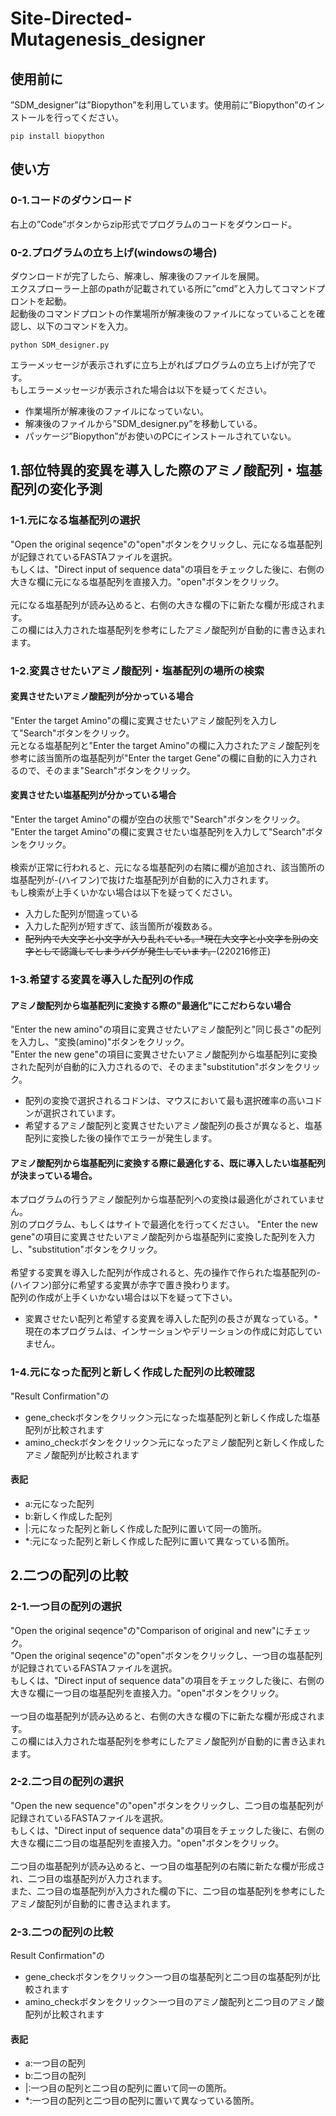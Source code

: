 # Site-Directed-Mutagenesis_designer
## 使用前に
”SDM_designer”は”Biopython”を利用しています。使用前に”Biopython”のインストールを行ってください。
```
pip install biopython
```

## 使い方
### 0-1.コードのダウンロード
右上の”Code”ボタンからzip形式でプログラムのコードをダウンロード。
### 0-2.プログラムの立ち上げ(windowsの場合)
ダウンロードが完了したら、解凍し、解凍後のファイルを展開。<br>
エクスプローラー上部のpathが記載されている所に”cmd”と入力してコマンドプロントを起動。<br>
起動後のコマンドプロントの作業場所が解凍後のファイルになっていることを確認し、以下のコマンドを入力。<br>
```
python SDM_designer.py
```
エラーメッセージが表示されずに立ち上がればプログラムの立ち上げが完了です。<br>
もしエラーメッセージが表示された場合は以下を疑ってください。
- 作業場所が解凍後のファイルになっていない。
- 解凍後のファイルから”SDM_designer.py”を移動している。
- パッケージ”Biopython”がお使いのPCにインストールされていない。
## 1.部位特異的変異を導入した際のアミノ酸配列・塩基配列の変化予測
### 1-1.元になる塩基配列の選択
"Open the original seqence"の"open"ボタンをクリックし、元になる塩基配列が記録されているFASTAファイルを選択。<br>
もしくは、"Direct input of sequence data"の項目をチェックした後に、右側の大きな欄に元になる塩基配列を直接入力。"open"ボタンをクリック。<br>
<br>
元になる塩基配列が読み込めると、右側の大きな欄の下に新たな欄が形成されます。<br>
この欄には入力された塩基配列を参考にしたアミノ酸配列が自動的に書き込まれます。
### 1-2.変異させたいアミノ酸配列・塩基配列の場所の検索
#### 変異させたいアミノ酸配列が分かっている場合
"Enter the target Amino"の欄に変異させたいアミノ酸配列を入力して"Search"ボタンをクリック。<br>
元となる塩基配列と"Enter the target Amino"の欄に入力されたアミノ酸配列を参考に該当箇所の塩基配列が"Enter the target Gene"の欄に自動的に入力されるので、そのまま"Search"ボタンをクリック。<br>
#### 変異させたい塩基配列が分かっている場合
"Enter the target Amino"の欄が空白の状態で"Search"ボタンをクリック。<br>
"Enter the target Amino"の欄に変異させたい塩基配列を入力して"Search"ボタンをクリック。<br>
<br>
検索が正常に行われると、元になる塩基配列の右隣に欄が追加され、該当箇所の塩基配列が-(ハイフン)で抜けた塩基配列が自動的に入力されます。<br>
もし検索が上手くいかない場合は以下を疑ってください。
- 入力した配列が間違っている
- 入力した配列が短すぎて、該当箇所が複数ある。
- ~~配列内で大文字と小文字が入り乱れている。*現在大文字と小文字を別の文字として認識してしまうバグが発生しています。~~(220216修正)
### 1-3.希望する変異を導入した配列の作成
#### アミノ酸配列から塩基配列に変換する際の"最適化"にこだわらない場合
"Enter the new amino"の項目に変異させたいアミノ酸配列と"同じ長さ"の配列を入力し、"変換(amino)"ボタンをクリック。<br>
"Enter the new gene"の項目に変異させたいアミノ酸配列から塩基配列に変換された配列が自動的に入力されるので、そのまま"substitution"ボタンをクリック。<br>
- 配列の変換で選択されるコドンは、マウスにおいて最も選択確率の高いコドンが選択されています。
- 希望するアミノ酸配列と変異させたいアミノ酸配列の長さが異なると、塩基配列に変換した後の操作でエラーが発生します。
#### アミノ酸配列から塩基配列に変換する際に最適化する、既に導入したい塩基配列が決まっている場合。
本プログラムの行うアミノ酸配列から塩基配列への変換は最適化がされていません。<br>
別のプログラム、もしくはサイトで最適化を行ってください。
"Enter the new gene"の項目に変異させたいアミノ酸配列から塩基配列に変換した配列を入力し、"substitution"ボタンをクリック。<br>
<br>
希望する変異を導入した配列が作成されると、先の操作で作られた塩基配列の-(ハイフン)部分に希望する変異が赤字で置き換わります。<br>
配列の作成が上手くいかない場合は以下を疑って下さい。<br>
- 変異させたい配列と希望する変異を導入した配列の長さが異なっている。*現在の本プログラムは、インサーションやデリーションの作成に対応していません。<br>
### 1-4.元になった配列と新しく作成した配列の比較確認
"Result Confirmation"の
- gene_checkボタンをクリック＞元になった塩基配列と新しく作成した塩基配列が比較されます
- amino_checkボタンをクリック＞元になったアミノ酸配列と新しく作成したアミノ酸配列が比較されます
#### 表記
- a:元になった配列
- b:新しく作成した配列
- |:元になった配列と新しく作成した配列に置いて同一の箇所。
- *:元になった配列と新しく作成した配列に置いて異なっている箇所。
## 2.二つの配列の比較
### 2-1.一つ目の配列の選択
"Open the original seqence"の"Comparison of original and new"にチェック。<br>
"Open the original seqence"の"open"ボタンをクリックし、一つ目の塩基配列が記録されているFASTAファイルを選択。<br>
もしくは、"Direct input of sequence data"の項目をチェックした後に、右側の大きな欄に一つ目の塩基配列を直接入力。"open"ボタンをクリック。<br>
<br>
一つ目の塩基配列が読み込めると、右側の大きな欄の下に新たな欄が形成されます。<br>
この欄には入力された塩基配列を参考にしたアミノ酸配列が自動的に書き込まれます。
### 2-2.二つ目の配列の選択
"Open the new sequence"の"open"ボタンをクリックし、二つ目の塩基配列が記録されているFASTAファイルを選択。<br>
もしくは、"Direct input of sequence data"の項目をチェックした後に、右側の大きな欄に二つ目の塩基配列を直接入力。"open"ボタンをクリック。<br>
<br>
二つ目の塩基配列が読み込めると、一つ目の塩基配列の右隣に新たな欄が形成され、二つ目の塩基配列が入力されます。<br>
また、二つ目の塩基配列が入力された欄の下に、二つ目の塩基配列を参考にしたアミノ酸配列が自動的に書き込まれます。
### 2-3.二つの配列の比較
Result Confirmation"の
- gene_checkボタンをクリック＞一つ目の塩基配列と二つ目の塩基配列が比較されます
- amino_checkボタンをクリック＞一つ目のアミノ酸配列と二つ目のアミノ酸配列が比較されます
#### 表記
- a:一つ目の配列
- b:二つ目の配列
- |:一つ目の配列と二つ目の配列に置いて同一の箇所。
- *:一つ目の配列と二つ目の配列に置いて異なっている箇所。
